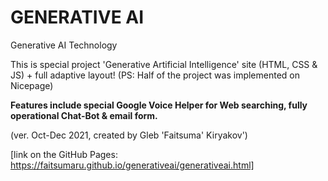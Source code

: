 # GENERATIVE AI
Generative AI Technology

This is special project 'Generative Artificial Intelligence' site (HTML, CSS & JS) + full adaptive layout!
(PS: Half of the project was implemented on Nicepage)

__Features include special Google Voice Helper for Web searching, fully operational Chat-Bot &  email form.__ 

(ver. Oct-Dec 2021, created by Gleb 'Faitsuma' Kiryakov')

[link on the GitHub Pages: https://faitsumaru.github.io/generativeai/generativeai.html]
